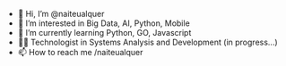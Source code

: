 - 👋 Hi, I’m @naiteualquer
- 👀 I’m interested in Big Data, AI, Python, Mobile
- 🌱 I’m currently learning Python, GO, Javascript
- 👨‍💻 Technologist in Systems Analysis and Development (in progress...)
- 📫 How to reach me /naiteualquer

<!---
naiteualquer/naiteualquer is a ✨ special ✨ repository because its `README.md` (this file) appears on your GitHub profile.
You can click the Preview link to take a look at your changes.
--->
